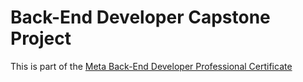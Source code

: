 # Back-End Developer Capstone Project
This is part of the [Meta Back-End Developer Professional Certificate](https://www.coursera.org/professional-certificates/meta-back-end-developer)
